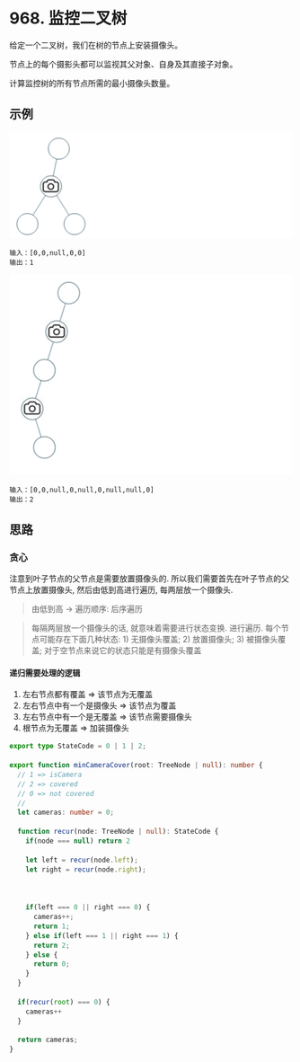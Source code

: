 # 968. 监控二叉树 

给定一个二叉树，我们在树的节点上安装摄像头。

节点上的每个摄影头都可以监视其父对象、自身及其直接子对象。

计算监控树的所有节点所需的最小摄像头数量。

## 示例 

![1](../../static/img/greedy/binary-cameras.png)
```
输入：[0,0,null,0,0]
输出：1
```

![2](../../static/img/greedy/binary-cameras-2.png)
```
输入：[0,0,null,0,null,0,null,null,0]
输出：2
```

## 思路 

### 贪心
注意到叶子节点的父节点是需要放置摄像头的. 所以我们需要首先在叶子节点的父节点上放置摄像头, 然后由低到高进行遍历, 每两层放一个摄像头.

> 由低到高 -> 遍历顺序: 后序遍历 

> 每隔两层放一个摄像头的话, 就意味着需要进行状态变换. 进行遍历. 每个节点可能存在下面几种状态: 1) 无摄像头覆盖; 2) 放置摄像头; 3) 被摄像头覆盖; 对于空节点来说它的状态只能是有摄像头覆盖


#### 递归需要处理的逻辑

1. 左右节点都有覆盖 => 该节点为无覆盖
2. 左右节点中有一个是摄像头 => 该节点为覆盖
3. 左右节点中有一个是无覆盖 => 该节点需要摄像头
4. 根节点为无覆盖 => 加装摄像头 

```typescript 
export type StateCode = 0 | 1 | 2; 

export function minCameraCover(root: TreeNode | null): number {
  // 1 => isCamera 
  // 2 => covered 
  // 0 => not covered 
  //
  let cameras: number = 0; 

  function recur(node: TreeNode | null): StateCode {
    if(node === null) return 2 

    let left = recur(node.left);
    let right = recur(node.right);



    if(left === 0 || right === 0) {
      cameras++;
      return 1;
    } else if(left === 1 || right === 1) {
      return 2;
    } else {
      return 0;
    }
  }

  if(recur(root) === 0) {
    cameras++
  }

  return cameras;
}
```
